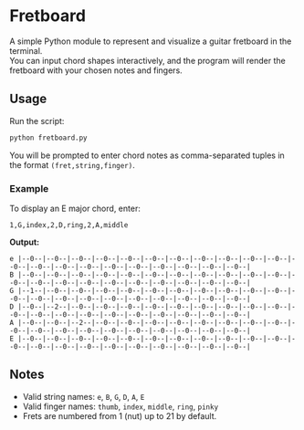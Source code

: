 # Fretboard

A simple Python module to represent and visualize a guitar fretboard in the terminal.  
You can input chord shapes interactively, and the program will render the fretboard with your chosen notes and fingers.

## Usage

Run the script:

```sh
python fretboard.py
```

You will be prompted to enter chord notes as comma-separated tuples in the format `(fret,string,finger)`.

### Example

To display an E major chord, enter:

```
1,G,index,2,D,ring,2,A,middle
```

**Output:**

```
e |--0--|--0--|--0--|--0--|--0--|--0--|--0--|--0--|--0--|--0--|--0--|--0--|--0--|--0--|--0--|--0--|--0--|--0--|--0--|--0--|--0--|
B |--0--|--0--|--0--|--0--|--0--|--0--|--0--|--0--|--0--|--0--|--0--|--0--|--0--|--0--|--0--|--0--|--0--|--0--|--0--|--0--|--0--|
G |--1--|--0--|--0--|--0--|--0--|--0--|--0--|--0--|--0--|--0--|--0--|--0--|--0--|--0--|--0--|--0--|--0--|--0--|--0--|--0--|--0--|
D |--0--|--2--|--0--|--0--|--0--|--0--|--0--|--0--|--0--|--0--|--0--|--0--|--0--|--0--|--0--|--0--|--0--|--0--|--0--|--0--|--0--|
A |--0--|--0--|--2--|--0--|--0--|--0--|--0--|--0--|--0--|--0--|--0--|--0--|--0--|--0--|--0--|--0--|--0--|--0--|--0--|--0--|--0--|
E |--0--|--0--|--0--|--0--|--0--|--0--|--0--|--0--|--0--|--0--|--0--|--0--|--0--|--0--|--0--|--0--|--0--|--0--|--0--|--0--|--0--|
```

## Notes

- Valid string names: `e`, `B`, `G`, `D`, `A`, `E`
- Valid finger names: `thumb`, `index`, `middle`, `ring`, `pinky`
- Frets are numbered from 1 (nut) up to 21 by default.
